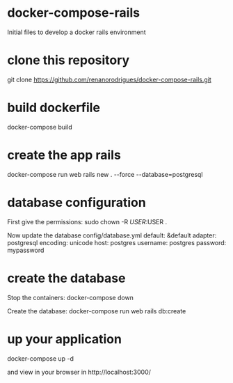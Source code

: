 # docker-compose-rails
Initial files to develop a docker rails environment

# clone this repository
git clone https://github.com/renanorodrigues/docker-compose-rails.git

# build dockerfile
docker-compose build

# create the app rails
docker-compose run web rails new . --force --database=postgresql

# database configuration
First give the permissions:
sudo chown -R $USER:$USER .

Now update the database config/database.yml
default: &default
  adapter: postgresql
  encoding: unicode
  host: postgres
  username: postgres
  password: mypassword

# create the database
Stop the containers:
docker-compose down

Create the database:
docker-compose run web rails db:create

# up your application
docker-compose up -d

and view in your browser in http://localhost:3000/
